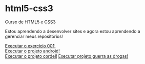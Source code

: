 # html5-css3
 Curso de HTML5 e CSS3

Estou aprendendo a desenvolver sites e agora estou aprendendo a gerenciar meus repositórios!

<a href="https://ian0681.github.io/html5-css3/exercicios/exc001">Executar o exercicio 001!<a><br>
<a href="https://ian0681.github.io/projeto-android/">Executar o projeto android!</a><br>
<a href="https://ian0681.github.io/projeto-cordel/">Executar o projeto cordel!</a>
<a href="https://ian0681.github.io/projeto-guerra-as-drogas/">Executar projeto guerra as drogas!</a>
